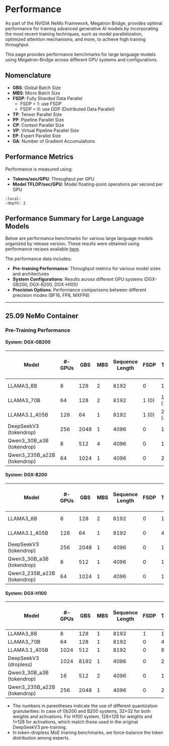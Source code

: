 # Performance

As part of the NVIDIA NeMo Framework, Megatron Bridge, provides optimal performance for training advanced generative AI models by incorporating the most recent training techniques, such as model parallelization, optimized attention mechanisms, and more, to achieve high training throughput.

This page provides performance benchmarks for large language models using Megatron-Bridge across different GPU systems and configurations.

## Nomenclature

- **GBS**: Global Batch Size
- **MBS**: Micro Batch Size
- **FSDP**: Fully Sharded Data Parallel
  - FSDP = 1: use FSDP
  - FSDP = 0: use DDP (Distributed Data Parallel)
- **TP**: Tensor Parallel Size
- **PP**: Pipeline Parallel Size
- **CP**: Context Parallel Size
- **VP**: Virtual Pipeline Parallel Size
- **EP**: Expert Parallel Size
- **GA**: Number of Gradient Accumulations

## Performance Metrics

Performance is measured using:
- **Tokens/sec/GPU**: Throughput per GPU
- **Model TFLOP/sec/GPU**: Model floating-point operations per second per GPU

```{contents}
:local:
:depth: 2
```

## Performance Summary for Large Language Models

Below are performance benchmarks for various large language models organized by release version. These results were obtained using performance recipes available [here](https://github.com/NVIDIA-NeMo/Megatron-Bridge/tree/main/scripts/performance).

The performance data includes:

- **Pre-training Performance**: Throughput metrics for various model sizes and architectures
- **System Configurations**: Results across different GPU systems (DGX-GB200, DGX-B200, DGX-H100)
- **Precision Options**: Performance comparisons between different precision modes (BF16, FP8, MXFP8)

---

## 25.09 NeMo Container

### Pre-Training Performance

#### System: DGX-GB200

| Model | #-GPUs | GBS | MBS | Sequence Length | FSDP | TP | PP | CP | VP | EP | GA | Tokens / sec / GPU | Model TFLOP / sec / GPU |
|-------|--------|-----|-----|-----------------|------|----|----|----|----|----|----|-----------------------|-------------------------|
| LLAMA3_8B | 8 | 128 | 2 | 8192 | 0 | 1 | 1 | 1 | n/a | 1 | 8 | 31357 (29925) | 1614 (1540) |
| LLAMA3_70B | 64 | 128 | 2 | 8192 | 1 (0) | 1 (2) | 1 (4) | 1 | 1 (5) | 1 | 1 (16) | 3986 (3546) | 1791 (1593) |
| LLAMA3.1_405B | 128 | 64 | 1 | 8192 | 1 (0) | 2 (4) | 1 (8) | 1 (2) | 1 (8) | 1 | 1 (32) | 729 (578) | 1840 (1458) |
| DeepSeekV3 (tokendrop) | 256 | 2048 | 1 | 4096 | 0 | 1 | 4 (8) | 1 | 4 (2) | 64 | 32 (64) | 3454 (2835) | 899 (738) |
| Qwen3_30B_a3B (tokendrop) | 8 | 512 | 4 | 4096 | 0 | 1 | 1 | 1 | 1 | 8 | 16 | 22775 (23723) | 524 (546) |
| Qwen3_235B_a22B (tokendrop) | 64 | 1024 | 1 | 4096 | 0 | 2 | 1 | 1 | 1 | 64 | 32 | 4452 (4416) | 659 (654) |

#### System: DGX-B200

| Model | #-GPUs | GBS | MBS | Sequence Length | FSDP | TP | PP | CP | VP | EP | GA | Tokens / sec / GPU | Model TFLOP / sec / GPU |
|-------|--------|-----|-----|-----------------|------|----|----|----|----|----|----|-----------------------|-------------------------|
| LLAMA3_8B | 8 | 128 | 2 | 8192 | 0 | 1 | 1 | 1 | n/a | 1 | 8 | 29994 (29388) | 1544 (1513) |
| LLAMA3.1_405B | 128 | 64 | 1 | 8192 | 0 | 4 | 8 | 2 | 8 | 1 | 32 | 664 (622) | 1676 (1569) |
| DeepSeekV3 (tokendrop) | 256 | 2048 | 1 | 4096 | 0 | 1 | 16 | 1 | 1 | 8 | 128 | 2265 (2159) | 589 (562) |
| Qwen3_30B_a3B (tokendrop) | 8 | 512 | 1 | 4096 | 0 | 1 | 1 | 1 | 1 | 8 | 64 | 18066 | 416 |
| Qwen3_235B_a22B (tokendrop) | 64 | 1024 | 1 | 4096 | 0 | 1 | 8 | 1 | 2 | 8 | 128 | 4104 (4275) | 607 (633) |

#### System: DGX-H100

| Model | #-GPUs | GBS | MBS | Sequence Length | FSDP | TP | PP | CP | VP | EP | GA | Tokens / sec / GPU | Model TFLOP / sec / GPU |
|-------|--------|-----|-----|-----------------|------|----|----|----|----|----|----|-----------------------|-------------------------|
| LLAMA3_8B | 8 | 128 | 1 | 8192 | 1 | 1 | 1 | 1 | n/a | 1 | 16 | 14079 | 725 |
| LLAMA3_70B | 64 | 128 | 1 | 8192 | 0 | 4 | 8 | 1 | 5 | 1 | 64 | 1619 | 727 |
| LLAMA3.1_405B | 1024 | 512 | 1 | 8192 | 0 | 8 | 8 | 2 | 8 | 1 | 64 | 302 | 763 |
| DeepSeekV3 (dropless) | 1024 | 8192 | 1 | 4096 | 0 | 2 | 8 | 1 | 4 | 64 | 128 | 1297 | 338 (330) |
| Qwen3_30B_a3B (tokendrop) | 16 | 512 | 2 | 4096 | 0 | 1 | 2 | 1 | 24 | 8 | 32 | 10494 | 241 |
| Qwen3_235B_a22B (tokendrop) | 256 | 2048 | 1 | 4096 | 0 | 2 | 8 | 1 | 4 | 32 | 128 | 1204 | 178 |

- The numbers in parentheses indicate the use of different quantization granularities: In case of Gb200 and B200 systems, 32×32 for both weights and activations. For H100 system, 128×128 for weights and 1×128 for activations, which match those used in the original DeepSeekV3 pre-training.
- In token-dropless MoE trianing benchmarks, we force-balance the token distribution among experts.

